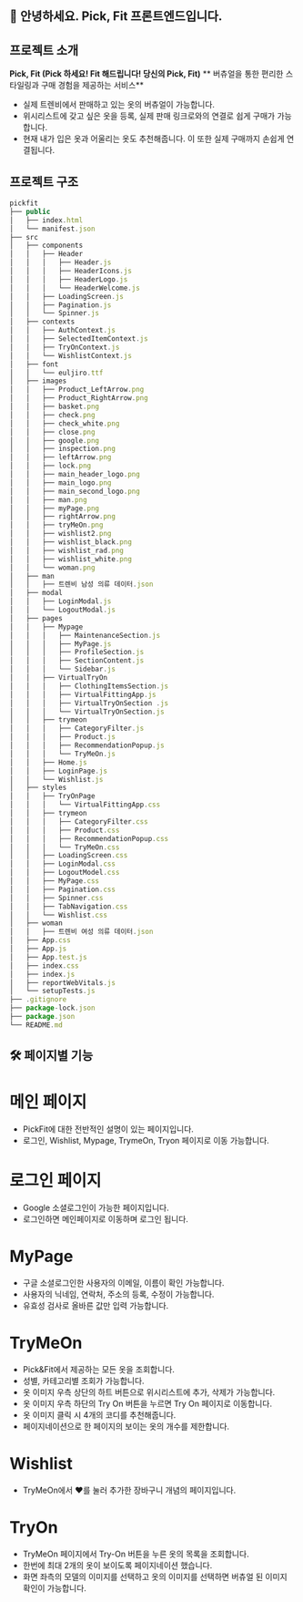 ## 🙌 안녕하세요. Pick, Fit 프론트엔드입니다.

## 프로젝트 소개
**Pick, Fit (Pick 하세요! Fit 해드립니다! 당신의 Pick, Fit)**
** 버츄얼을 통한 편리한 스타일링과 구매 경험을 제공하는 서비스**

- 실제 트렌비에서 판매하고 있는 옷의 버츄얼이 가능합니다.
- 위시리스트에 갖고 싶은 옷을 등록, 실제 판매 링크로와의 연결로 쉽게 구매가 가능합니다.
- 현재 내가 입은 옷과 어울리는 옷도 추천해줍니다. 이 또한 실제 구매까지 손쉽게 연결됩니다.
  
## 프로젝트 구조
```js
pickfit 
├── public
│   ├── index.html
│   └── manifest.json
├── src
│   ├── components
│   │   ├── Header
│   │   │   ├── Header.js
│   │   │   ├── HeaderIcons.js
│   │   │   ├── HeaderLogo.js
│   │   │   └── HeaderWelcome.js
│   │   ├── LoadingScreen.js
│   │   ├── Pagination.js
│   │   └── Spinner.js
│   ├── contexts
│   │   ├── AuthContext.js
│   │   ├── SelectedItemContext.js
│   │   ├── TryOnContext.js
│   │   └── WishlistContext.js
│   ├── font
│   │   └── euljiro.ttf
│   ├── images
│   │   ├── Product_LeftArrow.png
│   │   ├── Product_RightArrow.png
│   │   ├── basket.png
│   │   ├── check.png
│   │   ├── check_white.png
│   │   ├── close.png
│   │   ├── google.png
│   │   ├── inspection.png
│   │   ├── leftArrow.png
│   │   ├── lock.png
│   │   ├── main_header_logo.png
│   │   ├── main_logo.png
│   │   ├── main_second_logo.png
│   │   ├── man.png
│   │   ├── myPage.png
│   │   ├── rightArrow.png
│   │   ├── tryMeOn.png
│   │   ├── wishlist2.png
│   │   ├── wishlist_black.png
│   │   ├── wishlist_rad.png
│   │   ├── wishlist_white.png
│   │   └── woman.png
│   ├── man
│   │   ├── 트렌비 남성 의류 데이터.json
│   ├── modal
│   │   ├── LoginModal.js
│   │   └── LogoutModal.js
│   ├── pages
│   │   ├── Mypage
│   │   │   ├── MaintenanceSection.js
│   │   │   ├── MyPage.js
│   │   │   ├── ProfileSection.js
│   │   │   ├── SectionContent.js
│   │   │   └── Sidebar.js
│   │   ├── VirtualTryOn
│   │   │   ├── ClothingItemsSection.js
│   │   │   ├── VirtualFittingApp.js
│   │   │   ├── VirtualTryOnSection .js
│   │   │   └── VirtualTryOnSection.js
│   │   ├── trymeon
│   │   │   ├── CategoryFilter.js
│   │   │   ├── Product.js
│   │   │   ├── RecommendationPopup.js
│   │   │   └── TryMeOn.js
│   │   ├── Home.js
│   │   ├── LoginPage.js
│   │   └── Wishlist.js
│   ├── styles
│   │   ├── TryOnPage
│   │   │   └── VirtualFittingApp.css
│   │   ├── trymeon
│   │   │   ├── CategoryFilter.css
│   │   │   ├── Product.css
│   │   │   ├── RecommendationPopup.css
│   │   │   └── TryMeOn.css
│   │   ├── LoadingScreen.css
│   │   ├── LoginModal.css
│   │   ├── LogoutModel.css
│   │   ├── MyPage.css
│   │   ├── Pagination.css
│   │   ├── Spinner.css
│   │   ├── TabNavigation.css
│   │   └── Wishlist.css
│   ├── woman
│   │   ├── 트렌비 여성 의류 데이터.json
│   ├── App.css
│   ├── App.js
│   ├── App.test.js
│   ├── index.css
│   ├── index.js
│   ├── reportWebVitals.js
│   └── setupTests.js
├── .gitignore
├── package-lock.json
├── package.json
└── README.md
```
## 🛠 페이지별 기능
# 메인 페이지
- PickFit에 대한 전반적인 설명이 있는 페이지입니다.
- 로그인, Wishlist, Mypage, TrymeOn, Tryon 페이지로 이동 가능합니다.

# 로그인 페이지
- Google 소셜로그인이 가능한 페이지입니다.
- 로그인하면 메인페이지로 이동하며 로그인 됩니다.

# MyPage
- 구글 소셜로그인한 사용자의 이메일, 이름이 확인 가능합니다.
- 사용자의 닉네임, 연락처, 주소의 등록, 수정이 가능합니다.
- 유효성 검사로 올바른 값만 입력 가능합니다.

# TryMeOn
- Pick&Fit에서 제공하는 모든 옷을 조회합니다.
- 성별, 카테고리별 조회가 가능합니다.
- 옷 이미지 우측 상단의 하트 버튼으로 위시리스트에 추가, 삭제가 가능합니다.
- 옷 이미지 우측 하단의 Try On 버튼을 누르면 Try On 페이지로 이동합니다.
- 옷 이미지 클릭 시 4개의 코디를 추천해줍니다.
- 페이지네이션으로 한 페이지의 보이는 옷의 개수를 제한합니다.

# Wishlist
- TryMeOn에서 ♥를 눌러 추가한 장바구니 개념의 페이지입니다.

# TryOn
- TryMeOn 페이지에서 Try-On 버튼을 누른 옷의 목록을 조회합니다.
- 한번에 최대 2개의 옷이 보이도록 페이지네이션 했습니다.
- 화면 좌측의 모델의 이미지를 선택하고 옷의 이미지를 선택하면 버츄얼 된 이미지 확인이 가능합니다.



































